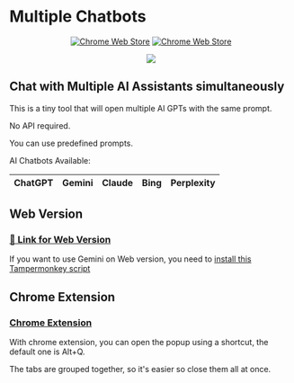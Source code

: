 # Multiple Chatbots
<p align="center">
<a rel="noreferrer noopener" href="https://chromewebstore.google.com/detail/multiple-chatbots/beajhbkdffjaamaneibfjijepclcfaac"><img alt="Chrome Web Store" src="https://img.shields.io/badge/Chrome-141e24.svg?&style=for-the-badge&logo=google-chrome&logoColor=white"></a>
 <a rel="noreferrer noopener" href="https://far-se.github.io/Multiple-Chatbots/"><img alt="Chrome Web Store" src="https://img.shields.io/badge/Website%20Version-141e24.svg?&style=for-the-badge&logo=github"></a> 
</p>
<p align="center">
  <img src="https://github.com/user-attachments/assets/a6cc4f5a-5255-4dcc-b085-c02ba5bd3916">
</p>

## Chat with Multiple AI Assistants simultaneously

This is a tiny tool that will open multiple AI GPTs with the same prompt.

No API required.

You can use predefined prompts.

AI Chatbots Available: 

| **ChatGPT** | **Gemini**  | **Claude**  | **Bing**  | **Perplexity** |
| --- | --- | --- | --- | --- |


## Web Version

### [ 🔗 Link for Web Version](https://far-se.github.io/Multiple-Chatbots/)

If you want to use Gemini on Web version, you need to [install this Tampermonkey script](https://gist.github.com/Far-Se/565b4668886732fec16b8b41afdd3048)

## Chrome Extension

### [Chrome Extension](https://chromewebstore.google.com/detail/multiple-chatbots/beajhbkdffjaamaneibfjijepclcfaac)
With chrome extension, you can open the popup using a shortcut, the default one is Alt+Q.

The tabs are grouped together, so it's easier so close them all at once.